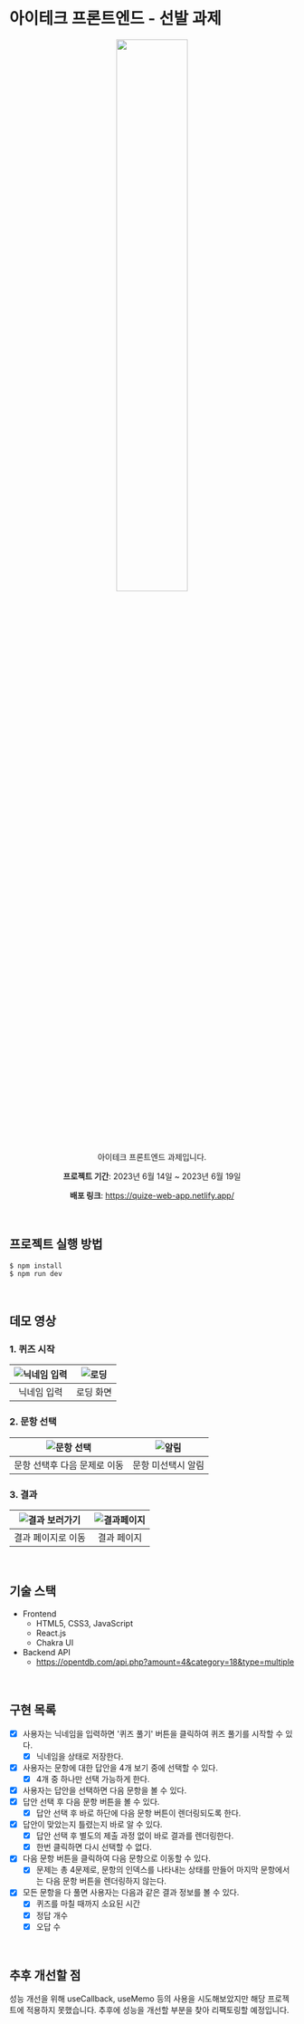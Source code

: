 # 아이테크 프론트엔드 - 선발 과제
<div align="center">
  <img src='https://github.com/biyamn/Quize-Web-App/assets/101965666/ccf5de02-8b63-48c7-ad6f-d72a07c5a32c' width="50%"/>

  아이테크 프론트엔드 과제입니다.

  **프로젝트 기간**: 2023년 6월 14일 ~ 2023년 6월 19일<br />

  **배포 링크**: https://quize-web-app.netlify.app/
</div>

<br />


## 프로젝트 실행 방법
```
$ npm install
$ npm run dev
```

<br />

## 데모 영상
### 1. 퀴즈 시작
|![닉네임 입력](https://github.com/biyamn/Quize-Web-App/assets/101965666/237d50a2-f01a-4590-b611-573e9446152f)|![로딩](https://github.com/biyamn/Quize-Web-App/assets/101965666/862b717e-2c47-419a-b77a-8fc45e24c588)|
|:--:|:--:|
|닉네임 입력|로딩 화면<br />|

### 2. 문항 선택
|![문항 선택](https://github.com/biyamn/Quize-Web-App/assets/101965666/c2c8614c-a7a9-4217-a8fd-41c814897db0)|![알림](https://github.com/biyamn/Quize-Web-App/assets/101965666/d973765d-d4b9-4e56-9fd2-02d52d910da5)|
|:--:|:--:|
|문항 선택후 다음 문제로 이동|문항 미선택시 알림<br />|

### 3. 결과
|![결과 보러가기](https://github.com/biyamn/Quize-Web-App/assets/101965666/8b79947f-d7ba-4bdd-b658-6be135dc54a9)|![결과페이지](https://github.com/biyamn/Quize-Web-App/assets/101965666/c9634069-5e43-409b-8858-f40a647fd523)|
|:--:|:--:|
|결과 페이지로 이동|결과 페이지<br />|

<br />

## 기술 스택
- Frontend
  - HTML5, CSS3, JavaScript
  - React.js
  - Chakra UI
- Backend API
  - https://opentdb.com/api.php?amount=4&category=18&type=multiple

<br />

## 구현 목록 
- [x] 사용자는 닉네임을 입력하면 '퀴즈 풀기' 버튼을 클릭하여 퀴즈 풀기를 시작할 수 있다.
  - [x] 닉네임을 상태로 저장한다. 
- [x] 사용자는 문항에 대한 답안을 4개 보기 중에 선택할 수 있다.
  - [x] 4개 중 하나만 선택 가능하게 한다.
- [x] 사용자는 답안을 선택하면 다음 문항을 볼 수 있다.
- [x] 답안 선택 후 다음 문항 버튼을 볼 수 있다.
  - [x] 답안 선택 후 바로 하단에 다음 문항 버튼이 렌더링되도록 한다.
- [x] 답안이 맞았는지 틀렸는지 바로 알 수 있다.
  - [x] 답안 선택 후 별도의 제출 과정 없이 바로 결과를 렌더링한다.
  - [x] 한번 클릭하면 다시 선택할 수 없다.
- [x] 다음 문항 버튼을 클릭하여 다음 문항으로 이동할 수 있다.
  - [x] 문제는 총 4문제로, 문항의 인덱스를 나타내는 상태를 만들어 마지막 문항에서는 다음 문항 버튼을 렌더링하지 않는다. 
- [x] 모든 문항을 다 풀면 사용자는 다음과 같은 결과 정보를 볼 수 있다.
  - [x] 퀴즈를 마칠 때까지 소요된 시간
  - [x] 정답 개수
  - [x] 오답 수

<br />

## 추후 개선할 점
성능 개선을 위해 useCallback, useMemo 등의 사용을 시도해보았지만 해당 프로젝트에 적용하지 못했습니다. 추후에 성능을 개선할 부분을 찾아 리팩토링할 예정입니다.